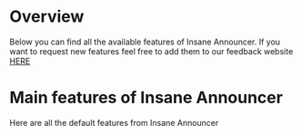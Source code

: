 # Overview
Below you can find all the available features of Insane Announcer. If you want to request new features feel free to add them to our feedback website [HERE](https://feedback.techscode.com/t/insaneannouncer)
<br>

# Main features of Insane Announcer
Here are all the default features from Insane Announcer
